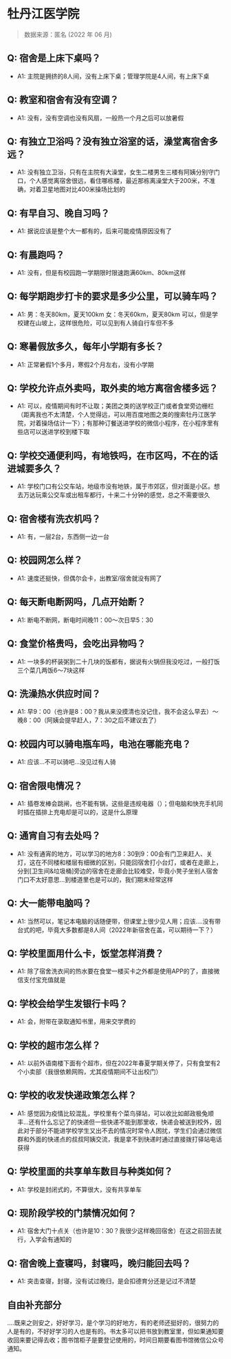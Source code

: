 # 牡丹江医学院

> 数据来源：匿名 (2022 年 06 月)

## Q: 宿舍是上床下桌吗？

- A1: 主院是拥挤的8人间，没有上床下桌；管理学院是4人间，有上床下桌

## Q: 教室和宿舍有没有空调？

- A1: 没有，没有空调也没有风扇，一般热一个月之后可以放暑假

## Q: 有独立卫浴吗？没有独立浴室的话，澡堂离宿舍多远？

- A1: 没有独立卫浴，只有在主院有大澡堂，女生二楼男生三楼有阿姨分别守门口，个人感觉离宿舍很远，看住哪栋楼，最近那栋离澡堂大于200米，不准确，对着卫星地图对比400米操场比划的

## Q: 有早自习、晚自习吗？

- A1: 据说应该是整个大一都有的，后来可能疫情原因没有了

## Q: 有晨跑吗？

- A1: 没有，但是有校园跑一学期限时限速跑满60km、80km这样

## Q: 每学期跑步打卡的要求是多少公里，可以骑车吗？

- A1: 男：冬天80km，夏天100km
女：冬天60km，夏天80km
可以，但是学校建在山坡上，这样很危险，可以见到有人骑自行车但不多

## Q: 寒暑假放多久，每年小学期有多长？

- A1: 正常暑假1个多月，寒假2个月左右，没有小学期

## Q: 学校允许点外卖吗，取外卖的地方离宿舍楼多远？

- A1: 可以，疫情期间有时不让取；美团之类的送学校正门或者食堂旁边栅栏（距离我也不太清楚，个人觉得远，可以用百度地图之类的搜索牡丹江医学院，对着操场估计一下）；有那种订餐送进学校的微信小程序，在小程序里有些店可以送进学校到楼下取

## Q: 学校交通便利吗，有地铁吗，在市区吗，不在的话进城要多久？

- A1: 学校门口有公交车站，地级市没有地铁，属于市郊区，但对面是小区。想去万达玩乘公交车或出租车都行，十来二十分钟的感觉，总之不需要很久

## Q: 宿舍楼有洗衣机吗？

- A1: 有，一层2台，东西侧一边一台

## Q: 校园网怎么样？

- A1: 速度还挺快，但偶尔会卡，出教室/宿舍就没有网了

## Q: 每天断电断网吗，几点开始断？

- A1: 断电不断网，断电时间晚11：00～次日早5：30

## Q: 食堂价格贵吗，会吃出异物吗？

- A1: 一块多的杯装粥到二十几块的饭都有，据说有火锅但我没吃过，一般打饭三个菜几两饭6～7块这样

## Q: 洗澡热水供应时间？

- A1: 早9：00（也许是8：00？我从来没摸清也没记住，我不会这么早去）～晚8：00（阿姨会提早赶人，7：30之后不建议去了）

## Q: 校园内可以骑电瓶车吗，电池在哪能充电？

- A1: 应该...不可以骑吧...没见过有人骑

## Q: 宿舍限电情况？

- A1: 插卷发棒会跳闸，也不能有锅，这些是违规电器（）；但电脑和快充手机同时插在插排上充电却是可以的，这是什么原理

## Q: 通宵自习有去处吗？

- A1: 没有通宵的地方，可以学习的地方8：30到9：00会有门卫来赶人、关灯，这在不同楼和楼层有细微的区别，只能回宿舍打小台灯，或者在走廊上，分到[卫生间&垃圾桶]旁边的宿舍在走廊会比较难受，毕竟小凳子坐别人宿舍门口不太好意思...到楼道里也是可以的，我们期末经常这样

## Q: 大一能带电脑吗？

- A1: 当然可以，笔记本电脑的话随便带，但课堂上很少见人用；应该....没有带台式的吧，毕竟大多数都是8人间（2022年新宿舍在盖，可以期待一下？）

## Q: 学校里面用什么卡，饭堂怎样消费？

- A1: 除了宿舍洗衣间的热水要在食堂一楼买卡之外都是使用APP的了，直接微信支付宝充值就是

## Q: 学校会给学生发银行卡吗？

- A1: 会，附带在录取通知书里，用来交学费的

## Q: 学校的超市怎么样？

- A1: 以前外语南楼下面有个超市，但在2022年春夏学期关停了，只有食堂有2个小卖部（我很依赖网购，尤其疫情期间不让出校门）

## Q: 学校的收发快递政策怎么样？

- A1: 感觉因为疫情比较混乱，学校里有个菜鸟驿站，可以收比如邮政极兔顺丰...还有什么忘记了的快递但一些快递不能到那里收，快递会被送到校外，因此对于部分不能进学校学生又出不去的情况时常令人困扰，学生们会通过微信群和外面的快递点的叔叔阿姨交流，我是拿不到快递时通过直接拨打驿站电话获得

## Q: 学校里面的共享单车数目与种类如何？

- A1: 学校是封闭式的，不算很大，没有共享单车

## Q: 现阶段学校的门禁情况如何？

- A1: 宿舍大门十点关（也许是10：30？我很少这样晚回宿舍）在这之前回去就行，入学会有通知的

## Q: 宿舍晚上查寝吗，封寝吗，晚归能回去吗？

- A1: 突击查寝，封寝，没有试过晚归，是会扣德育分还是记过不清楚

## 自由补充部分

....既来之则安之，好好学习，是个学习的好地方，有的老师还挺好的，很努力的人是有的，不好好学习的人也是有的。书太多可以把书放到教室里，但如果通知要收回来要记得去收；图书馆柜子是要登记使用的，时间日期要看图书馆微信公众号通知。